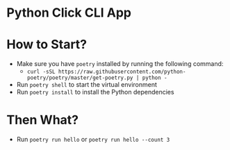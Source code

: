 # Python Click CLI App

# How to Start?

* Make sure you have `poetry` installed by running the following command:
  * `curl -sSL https://raw.githubusercontent.com/python-poetry/poetry/master/get-poetry.py | python -`
* Run `poetry shell` to start the virtual environment
* Run `poetry install` to install the Python dependencies

# Then What?

* Run `poetry run hello` or `poetry run hello --count 3`
